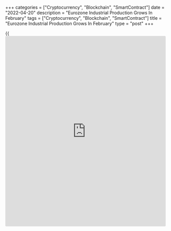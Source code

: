 +++
categories = ["Cryptocurrency", "Blockchain", "SmartContract"]
date = "2022-04-20"
description = "Eurozone Industrial Production Grows In February"
tags = ["Cryptocurrency", "Blockchain", "SmartContract"]
title = "Eurozone Industrial Production Grows In February"
type = "post"
+++

{{<iframe id="large-banner" src="https://www.bounty.group/#slide=3.0" width="100%" height="600" scrolling="no" style="border: 0px solid rgb(216, 221, 230); border-radius: 3px;">}}

Eurozone industrial production rose more than expected in February after
falling in the previous month, data from Eurostat showed on Wednesday.

Industrial output rose 0.7 percent month-on-month in February, reversing
a 0.7 percent decrease in January, which was revised from [a no change
reading][1]. Economists had forecast a monthly growth of 0.2 percent.

In December, output rose 1.5 percent.

Production of durable consumer goods output grew 2.7 percent and that of
non-durable goods rose 1.9 percent. Intermediate goods output increased
0.9 percent.

Meanwhile, capital goods output and energy output declined by 0.1
percent and 1.1 percent, respectively.

On a yearly basis, industrial production rose 2.0 percent in February,
after a 1.5 percent decline in the prior month. Economists had forecast
output to grow 0.8 percent.

Industrial production in the EU27 gained 0.6 percent monthly and grew
3.0 percent from a year ago in February.

For comments and feedback [contact](https://www.playgroundfx.com/contact/): editorial@rtt[news](https://www.letsplayfx.com/blog/forex-news-website/).com

[Economic News][2]

 **What parts of the world are seeing the best (and worst) economic
performances lately? Click[here][3] to check out our [Econ Scorecard][3]
and find out! See up-to-the-moment [ranking](https://www.playgroundfx.com/blog/crypto-exchange-ranking/)s for the best and worst
performers in [GDP][4], [unemployment rate][5], [inflation][6] and much
more.**

   1. www.rtt[news](https://www.letsplayfx.com/blog/forex-news-website/).com/3269664/eurozone-industrial-output-remains-flat-in-january.aspx
   2. www.rtt[news](https://www.letsplayfx.com/blog/forex-news-website/).com/Content/EconomicNews.aspx
   3. www.rtt[news](https://www.letsplayfx.com/blog/forex-news-website/).com/economic-scorecard/world-rank/unemployment-rate/highest-performance.aspx
   4. www.rtt[news](https://www.letsplayfx.com/blog/forex-news-website/).com/economic-scorecard/world-rank/GDP/highest-performance.aspx
   5. www.rtt[news](https://www.letsplayfx.com/blog/forex-news-website/).com/economic-scorecard/world-rank/unemployment-rate/lowest-performance.aspx
   6. www.rtt[news](https://www.letsplayfx.com/blog/forex-news-website/).com/economic-scorecard/world-rank/CPI/highest-performance.aspx